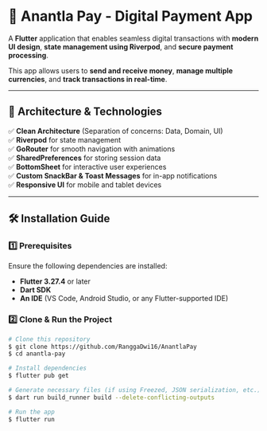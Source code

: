 # 🚀 Anantla Pay - Digital Payment App

A **Flutter** application that enables seamless digital transactions with **modern UI design**, **state management using Riverpod**, and **secure payment processing**.

This app allows users to **send and receive money**, **manage multiple currencies**, and **track transactions in real-time**.

---

## 🔹 Architecture & Technologies

✅ **Clean Architecture** (Separation of concerns: Data, Domain, UI)  
✅ **Riverpod** for state management  
✅ **GoRouter** for smooth navigation with animations  
✅ **SharedPreferences** for storing session data  
✅ **BottomSheet** for interactive user experiences  
✅ **Custom SnackBar & Toast Messages** for in-app notifications  
✅ **Responsive UI** for mobile and tablet devices

---

## 🛠️ Installation Guide

### 1️⃣ Prerequisites

Ensure the following dependencies are installed:

- **Flutter 3.27.4** or later
- **Dart SDK**
- **An IDE** (VS Code, Android Studio, or any Flutter-supported IDE)

### 2️⃣ Clone & Run the Project

```sh
# Clone this repository
$ git clone https://github.com/RanggaDwi16/AnantlaPay
$ cd anantla-pay

# Install dependencies
$ flutter pub get

# Generate necessary files (if using Freezed, JSON serialization, etc.)
$ dart run build_runner build --delete-conflicting-outputs

# Run the app
$ flutter run
```
